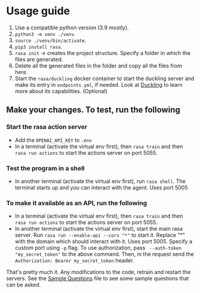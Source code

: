 # Usage guide

1. Use a compatible python version (3.9 mostly).
2. `python3 -m venv ./venv`.
3. `source ./venv/bin/activate`.
4. `pip3 install rasa`.
5. `rasa init` -> creates the project structure. Specify a folder in which the files are generated.
6. Delete all the generated files in the folder and copy all the files from here.
7. Start the `rasa/duckling` docker container to start the duckling server and make its entry in `endpoints.yml`, if needed. Look at [Duckling](https://github.com/facebook/duckling "Ducling") to learn more about its capabilities. (Optional)

## Make your changes. To test, run the following

### Start the rasa action server

- Add the `OPENAI_API_KEY` to `.env`
- In a terminal (activate the virtual env first), then `rasa train` and then `rasa run actions` to start the actions server on port 5055.

### Test the program in a shell

- In another terminal (activate the virtual env first), run `rasa shell`. The terminal starts up and you can interact with the agent. Uses port 5005

### To make it available as an API, run the following

- In a terminal (activate the virtual env first), then `rasa train` and then `rasa run actions` to start the actions server on port 5055.
- In another terminal (activate the virtual env first), start the main rasa server. Run `rasa run --enable-api --cors "*"` to start it. Replace "*" with the domain which should interact with it. Uses port 5005. Specify a custom port using `-p` flag. To use authorization, pass ` --auth-token "my_secret_token"` to the above command. Then, in the request send the `Authorization: Bearer my_secret_token` header.

That's pretty much it. Any modifications to the code, retrain and restart the servers. See the [Sample Questions](Sample_Questions.txt) file to see some sample questions that can be asked.
